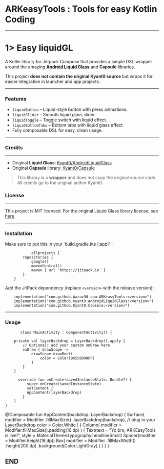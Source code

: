 # ARKeasyTools : Tools for easy Kotlin Coding

---

# 1> Easy liquidGL

A Kotlin library for Jetpack Compose that provides a simple DSL wrapper around the amazing **[Android Liquid Glass](https://github.com/Kyant0/AndroidLiquidGlass)** and **Capsule** libraries.

This project **does not contain the original Kyant0 source** but wraps it for easier integration in launcher and app projects.

---

### Features

- `liquidButton` – Liquid-style button with press animations.
- `liquidSlider` – Smooth liquid glass slider.
- `liquidToggle` – Toggle switch with liquid effect.
- `liquidBottomTabs` – Bottom tabs with liquid glass effect.
- Fully composable DSL for easy, clean usage.

---

### Credits
-------

* Original **Liquid Glass**: [Kyant0/AndroidLiquidGlass](https://github.com/Kyant0/AndroidLiquidGlass?utm_source=chatgpt.com)
* Original **Capsule** library: [Kyant0/Capsule](https://github.com/Kyant0/Capsule?utm_source=chatgpt.com)

> This library is a **wrapper** and does not copy the original source code. All credits go to the original author Kyant0.

### License
-------

This project is MIT licensed. For the original Liquid Glass library license, see [here](https://github.com/Kyant0/AndroidLiquidGlass/blob/main/LICENSE.md).

---

### Installation

Make sure to put this in your 'build.gradle.kts (:app)' :

                allprojects {
            repositories {
                google()
                mavenCentral()
                maven { url 'https://jitpack.io' }
            }
        }

Add the JitPack dependency (replace `<version>` with the release version):


        implementation("com.github.Aarav90-cpu:ARKeasyTools:<version>")
        implementation("com.github.Kyant0:AndroidLiquidGlass:<version>")
        implementation("com.github.Kyant0:Capsule:<version>")


---

### Usage


           class MainActivity : ComponentActivity() {

        private val layerBackdrop = LayerBackdrop().apply {
            // Optional: add your custom onDraw here
            onDraw { drawScope ->
                drawScope.drawRect(
                    color = Color(0x550000FF)
                )
            }
        }

          override fun onCreate(savedInstanceState: Bundle?) {
              super.onCreate(savedInstanceState)
              setContent {
              AppContent(layerBackdrop)
            }
        }
    }

@Composable
fun AppContent(backdrop: LayerBackdrop) {
    Surface(
        modifier = Modifier
            .fillMaxSize()
            .layerBackdrop(backdrop), // plug in your LayerBackdrop
        color = Color.White
    ) {
        Column(
            modifier = Modifier.fillMaxSize().padding(16.dp)
        ) {
            Text(text = "Yo bro, ARKEasyTools is live!", style = MaterialTheme.typography.headlineSmall)
            Spacer(modifier = Modifier.height(16.dp))
            Box(
                modifier = Modifier
                    .fillMaxWidth()
                    .height(200.dp)
                    .background(Color.LightGray)
            )
        }
    }
}

## END ##




